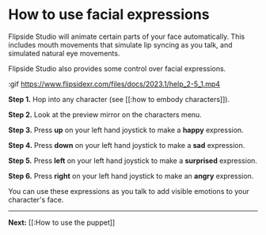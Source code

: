 # How to use facial expressions

Flipside Studio will animate certain parts of your face automatically. This includes mouth movements that simulate lip syncing as you talk, and simulated natural eye movements.

Flipside Studio also provides some control over facial expressions.

:gif https://www.flipsidexr.com/files/docs/2023.1/help_2-5_1.mp4

**Step 1.** Hop into any character (see [[:how to embody characters]]).

**Step 2.** Look at the preview mirror on the characters menu.

**Step 3.** Press **up** on your left hand joystick to make a **happy** expression.

**Step 4.** Press **down** on your left hand joystick to make a **sad** expression.

**Step 5.** Press **left** on your left hand joystick to make a **surprised** expression.

**Step 6.** Press **right** on your left hand joystick to make an **angry** expression.

You can use these expressions as you talk to add visible emotions to your character's face.

---

**Next:** [[:How to use the puppet]]

